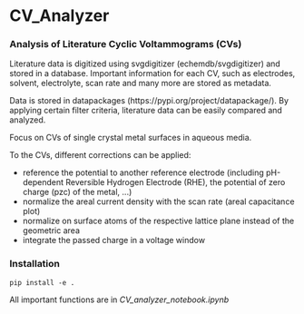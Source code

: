 # CV_Analyzer
### Analysis of Literature Cyclic Voltammograms (CVs)

<p>Literature data is digitized using svgdigitizer (echemdb/svgdigitizer) and stored in a database.
Important information for each CV, such as electrodes, solvent, electrolyte, scan rate and many more are stored as metadata. </p>

<p>Data is stored in datapackages (https://pypi.org/project/datapackage/). By applying certain filter criteria, literature data can be easily compared and analyzed. </p>

<p>Focus on CVs of single crystal metal surfaces in aqueous media.</p>

To the CVs, different corrections can be applied:

- reference the potential to another reference electrode (including pH-dependent Reversible Hydrogen Electrode (RHE), the potential of zero charge (pzc) of the metal, ...)
- normalize the areal current density with the scan rate (areal capacitance plot)
- normalize on surface atoms of the respective lattice plane instead of the geometric area
- integrate the passed charge in a voltage window

### Installation

``pip install -e .``

All important functions are in *CV_analyzer_notebook.ipynb*




